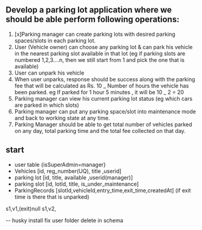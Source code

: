 ## Develop a parking lot application where we should be able perform following operations:

1. [x]Parking manager can create parking lots with desired parking spaces/slots in each parking lot.
2. User (Vehicle owner) can choose any parking lot & can park his vehicle in the nearest parking slot available in that lot (eg if parking slots are numbered 1,2,3....n, then we still start from 1 and pick the one that is available)
3. User can unpark his vehicle
4. When user unparks, response should be success along with the parking fee that will be calculated as Rs. 10 _ Number of hours the vehicle has been parked. eg If parked for 1 hour 5 minutes , it will be 10 _ 2 = 20
5. Parking manager can view his current parking lot status (eg which cars are parked in which slots)
6. Parking manager can put any parking space/slot into maintenance mode and back to working state at any time.
7. Parking Manager should be able to get total number of vehicles parked on any day, total parking time and the total fee collected on that day.

## start

-   user table {isSuperAdmin=manager}
-   Vehicles [id, reg_number(UQ), title ,userid]
-   parking lot [id, title, available ,userid(manager)]
-   parking slot [id, lotId, title, is_under_maintenance]
-   ParkingRecords [slotId,vehicleId,entry_time,exit_time,createdAt] (if exit time is there that is unparked)

s1,v1,(exit)null
s1,v2,

--
husky install fix
user folder delete in schema

